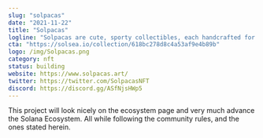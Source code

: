 ```yaml
---
slug: "solpacas"
date: "2021-11-22"
title: "Solpacas"
logline: "Solpacas are cute, sporty collectibles, each handcrafted for an authentic look. They will play on the Solana blockchain. Solpacas have grit, they have courage, they have attitude and most importantly, they have talent. What makes Solpacas so cool is their passion and style in sport. All they need is a little motivation."
cta: "https://solsea.io/collection/618bc278d8c4a53af9e4b89b"
logo: /img/Solpacas.png
category: nft
status: building
website: https://www.solpacas.art/
twitter: https://twitter.com/SolpacasNFT
discord: https://discord.gg/ASfNjsHWp5
---
```


This project will look nicely on the ecosystem page and very much advance
the Solana Ecosystem. All while following the community rules, and the ones
stated herein.
